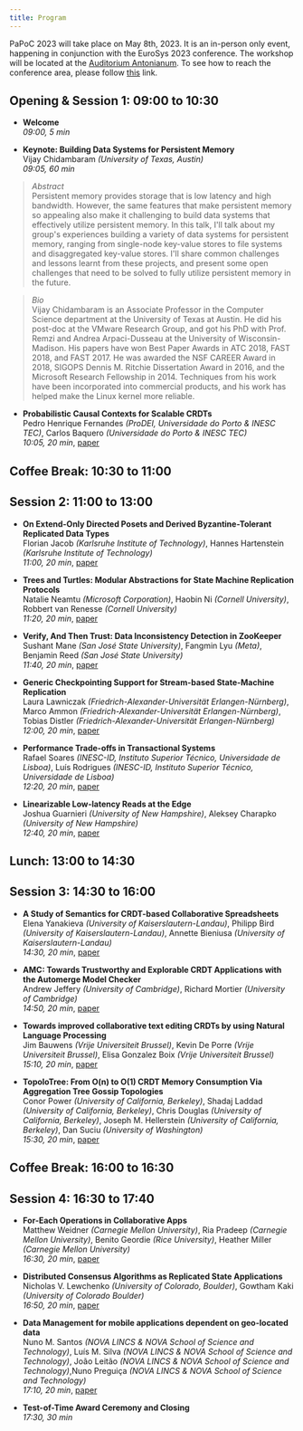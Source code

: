 ```yaml
---
title: Program
---
```


PaPoC 2023 will take place on May 8th, 2023.
It is an in-person only event, happening in conjunction with the EuroSys 2023 conference.
The workshop will be located at the [Auditorium Antonianum](https://goo.gl/maps/p3BrWfbSZX6bjLEAA).
To see how to reach the conference area, please follow [this](https://2023.eurosys.org/venue.html#reachArea) link.

## Opening & Session 1: 09:00 to 10:30

* **Welcome**  
_09:00, 5 min_

* **Keynote: Building Data Systems for Persistent Memory**  
Vijay Chidambaram _(University of Texas, Austin)_  
_09:05, 60 min_

> _Abstract_  
> Persistent memory provides storage that is low latency and high bandwidth. However, the same features that make persistent memory so appealing also make it challenging to build data systems that effectively utilize persistent memory. In this talk, I'll talk about my group's experiences building a variety of data systems for persistent memory, ranging from single-node key-value stores to file systems and disaggregated key-value stores. I'll share common challenges and lessons learnt from these projects, and present some open challenges that need to be solved to fully utilize persistent memory in the future. 

> _Bio_  
> Vijay Chidambaram is an Associate Professor in the Computer Science department at the University of Texas at Austin. He did his post-doc at the VMware Research Group, and got his PhD with Prof. Remzi and Andrea Arpaci-Dusseau at the University of Wisconsin-Madison. His papers have won Best Paper Awards in ATC 2018, FAST 2018, and FAST 2017. He was awarded the NSF CAREER Award in 2018, SIGOPS Dennis M. Ritchie Dissertation Award in 2016, and the Microsoft Research Fellowship in 2014. Techniques from his work have been incorporated into commercial products, and his work has helped make the Linux kernel more reliable.

* **Probabilistic Causal Contexts for Scalable CRDTs** <!-- 75 -->  
Pedro Henrique Fernandes _(ProDEI, Universidade do Porto & INESC TEC)_, Carlos Baquero _(Universidade do Porto & INESC TEC)_  
_10:05, 20 min_, [paper](https://dl.acm.org/doi/10.1145/3578358.3591331)

## Coffee Break: 10:30 to 11:00

## Session 2: 11:00 to 13:00

* **On Extend-Only Directed Posets and Derived Byzantine-Tolerant Replicated Data Types** <!-- 85 -->  
Florian Jacob _(Karlsruhe Institute of Technology)_, Hannes Hartenstein _(Karlsruhe Institute of Technology)_  
_11:00, 20 min_, [paper](https://dl.acm.org/doi/10.1145/3578358.3591333)

* **Trees and Turtles: Modular Abstractions for State Machine Replication Protocols** <!-- 45 -->  
Natalie Neamtu _(Microsoft Corporation)_, Haobin Ni _(Cornell University)_, Robbert van Renesse _(Cornell University)_  
_11:20, 20 min_, [paper](https://dl.acm.org/doi/10.1145/3578358.3592148)

* **Verify, And Then Trust: Data Inconsistency Detection in ZooKeeper** <!-- 66 -->  
Sushant Mane _(San José State University)_, Fangmin Lyu _(Meta)_, Benjamin Reed _(San José State University)_  
_11:40, 20 min_, [paper](https://dl.acm.org/doi/10.1145/3578358.3591328)

* **Generic Checkpointing Support for Stream-based State-Machine Replication** <!-- 70 -->  
Laura Lawniczak _(Friedrich-Alexander-Universität Erlangen-Nürnberg)_, Marco Ammon _(Friedrich-Alexander-Universität Erlangen-Nürnberg)_, Tobias Distler _(Friedrich-Alexander-Universität Erlangen-Nürnberg)_  
_12:00, 20 min_, [paper](https://dl.acm.org/doi/10.1145/3578358.3591329)

* **Performance Trade-offs in Transactional Systems** <!-- 19 -->  
Rafael Soares _(INESC-ID, Instituto Superior Técnico, Universidade de Lisboa)_, Luís Rodrigues _(INESC-ID, Instituto Superior Técnico, Universidade de Lisboa)_  
_12:20, 20 min_, [paper](https://dl.acm.org/doi/10.1145/3578358.3591325)

* **Linearizable Low-latency Reads at the Edge** <!-- 58 -->  
Joshua Guarnieri _(University of New Hampshire)_, Aleksey Charapko _(University of New Hampshire)_  
_12:40, 20 min_, [paper](https://dl.acm.org/doi/10.1145/3578358.3591327)

## Lunch: 13:00 to 14:30

## Session 3: 14:30 to 16:00

* **A Study of Semantics for CRDT-based Collaborative Spreadsheets** <!-- 14 -->  
Elena Yanakieva _(University of Kaiserslautern-Landau)_, Philipp Bird _(University of Kaiserslautern-Landau)_, Annette Bieniusa _(University of Kaiserslautern-Landau)_  
_14:30, 20 min_, [paper](https://dl.acm.org/doi/10.1145/3578358.3591324)

* **AMC: Towards Trustworthy and Explorable CRDT Applications with the Automerge Model Checker** <!-- 21 -->  
Andrew Jeffery _(University of Cambridge)_, Richard Mortier _(University of Cambridge)_  
_14:50, 20 min_, [paper](https://dl.acm.org/doi/10.1145/3578358.3591326)

* **Towards improved collaborative text editing CRDTs by using Natural Language Processing** <!-- 74 -->  
Jim Bauwens _(Vrije Universiteit Brussel)_, Kevin De Porre _(Vrije Universiteit Brussel)_, Elisa Gonzalez Boix _(Vrije Universiteit Brussel)_  
_15:10, 20 min_, [paper](https://dl.acm.org/doi/10.1145/3578358.3591330)

* **TopoloTree: From O(n) to O(1) CRDT Memory Consumption Via Aggregation Tree Gossip Topologies** <!-- 79 -->  
Conor Power _(University of California, Berkeley)_, Shadaj Laddad _(University of California, Berkeley)_, Chris Douglas _(University of California, Berkeley)_, Joseph M. Hellerstein _(University of California, Berkeley)_, Dan Suciu _(University of Washington)_  
_15:30, 20 min_, [paper](https://drive.google.com/file/d/1W9cwY8sPT_cZpBbS5uTJIToEGjsdmwAf/view?usp=share_link)
	
## Coffee Break: 16:00 to 16:30

## Session 4: 16:30 to 17:40

* **For-Each Operations in Collaborative Apps** <!-- 11 -->  
Matthew Weidner _(Carnegie Mellon University)_, Ria Pradeep _(Carnegie Mellon University)_, Benito Geordie _(Rice University)_, Heather Miller _(Carnegie Mellon University)_  
_16:30, 20 min_, [paper](https://dl.acm.org/doi/10.1145/3578358.3591323)

* **Distributed Consensus Algorithms as Replicated State Applications** <!-- 4 -->  
Nicholas V. Lewchenko _(University of Colorado, Boulder)_, Gowtham Kaki _(University of Colorado Boulder)_  
_16:50, 20 min_, [paper](https://drive.google.com/file/d/1jTfzA-eDCAE3DjzkpkjtW1RVCoMMd_lD/view?usp=share_link)

* **Data Management for mobile applications dependent on geo-located data** <!-- 92 -->  
Nuno M. Santos _(NOVA LINCS & NOVA School of Science and Technology)_, Luís M. Silva _(NOVA LINCS & NOVA School of Science and Technology)_, João Leitão _(NOVA LINCS & NOVA School of Science and Technology)_,Nuno Preguiça _(NOVA LINCS & NOVA School of Science and Technology)_  
_17:10, 20 min_, [paper](https://dl.acm.org/doi/10.1145/3578358.3591334)

* **Test-of-Time Award Ceremony and Closing**  
_17:30, 30 min_

